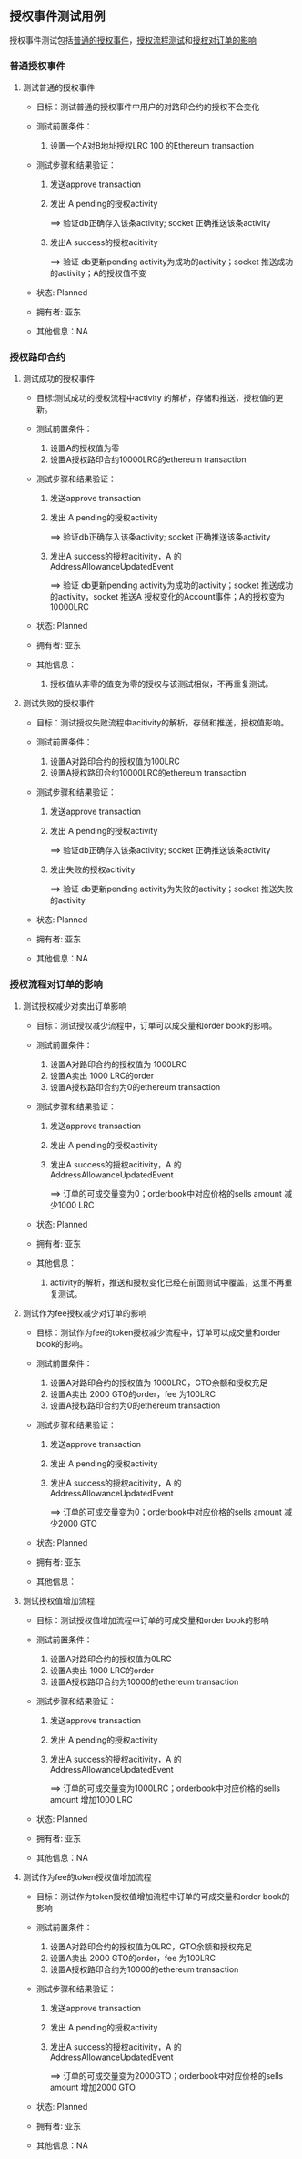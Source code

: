 ## 授权事件测试用例

授权事件测试包括[普通的授权事件](#common-approval)，[授权流程测试](#approval)和[授权对订单的影响](#approval-order)



### <a name="common-approval"></a>普通授权事件

1. 测试普通的授权事件

   - 目标：测试普通的授权事件中用户的对路印合约的授权不会变化

   - 测试前置条件：

     1. 设置一个A对B地址授权LRC 100 的Ethereum transaction

   - 测试步骤和结果验证：

     1. 发送approve transaction

     2. 发出 A pending的授权activity

        ==> 验证db正确存入该条activity; socket 正确推送该条activity

     3. 发出A success的授权acitivity

        ==> 验证 db更新pending activity为成功的activity；socket 推送成功的activity；A的授权值不变

   - 状态: Planned

   - 拥有者: 亚东

   - 其他信息：NA

### <a name="approval"></a> 授权路印合约

1. 测试成功的授权事件

   - 目标:测试成功的授权流程中activity 的解析，存储和推送，授权值的更新。

   - 测试前置条件：

     1. 设置A的授权值为零
     2. 设置A授权路印合约10000LRC的ethereum transaction

   - 测试步骤和结果验证：

     1. 发送approve transaction

     2. 发出 A pending的授权activity

        ==> 验证db正确存入该条activity; socket 正确推送该条activity

     3. 发出A success的授权acitivity，A 的AddressAllowanceUpdatedEvent

        ==> 验证 db更新pending activity为成功的activity；socket 推送成功的activity，socket 推送A 授权变化的Account事件；A的授权变为 10000LRC

   - 状态: Planned
   - 拥有者: 亚东
   - 其他信息：
     1. 授权值从非零的值变为零的授权与该测试相似，不再重复测试。

2. 测试失败的授权事件

   - 目标：测试授权失败流程中acitivity的解析，存储和推送，授权值影响。

   - 测试前置条件：

     1. 设置A对路印合约的授权值为100LRC
     2. 设置A授权路印合约10000LRC的ethereum transaction

   - 测试步骤和结果验证：

     1. 发送approve transaction

     2. 发出 A pending的授权activity

        ==> 验证db正确存入该条activity; socket 正确推送该条activity

     3. 发出失败的授权acitivity

        ==> 验证 db更新pending activity为失败的activity；socket 推送失败的activity

   - 状态: Planned

   - 拥有者: 亚东

   - 其他信息：NA

###  <a name="approval-order"></a>授权流程对订单的影响

1. 测试授权减少对卖出订单影响

   - 目标：测试授权减少流程中，订单可以成交量和order book的影响。

   - 测试前置条件：

     1. 设置A对路印合约的授权值为 1000LRC
     2. 设置A卖出 1000 LRC的order
     3. 设置A授权路印合约为0的ethereum transaction

   - 测试步骤和结果验证：

     1. 发送approve transaction

     2. 发出 A pending的授权activity

     3. 发出A success的授权acitivity，A 的AddressAllowanceUpdatedEvent

        ==> 订单的可成交量变为0；orderbook中对应价格的sells amount 减少1000 LRC

   - 状态: Planned

   - 拥有者: 亚东

   - 其他信息：

     1. activity的解析，推送和授权变化已经在前面测试中覆盖，这里不再重复测试。

2. 测试作为fee授权减少对订单的影响

   - 目标：测试作为fee的token授权减少流程中，订单可以成交量和order book的影响。

   - 测试前置条件：

      1. 设置A对路印合约的授权值为 1000LRC，GTO余额和授权充足
      2. 设置A卖出 2000 GTO的order，fee 为100LRC
      3. 设置A授权路印合约为0的ethereum transaction

   - 测试步骤和结果验证：

      1. 发送approve transaction

      2. 发出 A pending的授权activity

      3. 发出A success的授权acitivity，A 的AddressAllowanceUpdatedEvent

         ==> 订单的可成交量变为0；orderbook中对应价格的sells amount 减少2000 GTO

   - 状态: Planned

   - 拥有者: 亚东

   - 其他信息：

3. 测试授权值增加流程

   - 目标：测试授权值增加流程中订单的可成交量和order book的影响

   - 测试前置条件：
      1. 设置A对路印合约的授权值为0LRC
      2. 设置A卖出 1000 LRC的order
      3. 设置A授权路印合约为10000的ethereum transaction

   - 测试步骤和结果验证：

      1. 发送approve transaction

      2. 发出 A pending的授权activity

      3. 发出A success的授权acitivity，A 的AddressAllowanceUpdatedEvent

         ==> 订单的可成交量变为1000LRC；orderbook中对应价格的sells amount 增加1000 LRC

   -  状态: Planned

   - 拥有者: 亚东

   - 其他信息：NA

4. 测试作为fee的token授权值增加流程

   - 目标：测试作为token授权值增加流程中订单的可成交量和order book的影响

   - 测试前置条件：

     1. 设置A对路印合约的授权值为0LRC，GTO余额和授权充足
     2. 设置A卖出 2000 GTO的order，fee 为100LRC
     3. 设置A授权路印合约为10000的ethereum transaction

   - 测试步骤和结果验证：

     1. 发送approve transaction

     2. 发出 A pending的授权activity

     3. 发出A success的授权acitivity，A 的AddressAllowanceUpdatedEvent

        ==> 订单的可成交量变为2000GTO；orderbook中对应价格的sells amount 增加2000 GTO

   -  状态: Planned

   - 拥有者: 亚东

   - 其他信息：NA
